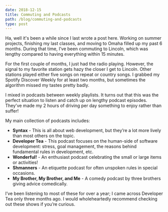 ```yaml
---
date: 2018-12-15
title: Commuting and Podcasts
path: /blog/commuting-and-podcasts
type: post
---
```


Ha, well it's been a while since I last wrote a post here. Working on summer projects, finishing my last classes, and moving to Omaha filled up my past 6 months. During that time, I’ve been commuting to Lincoln, which was lengthy compared to having everything within 15 minutes.

For the first couple of months, I just had the radio playing. However, the signal to my favorite station gets hazy the closer I get to Lincoln. Other stations played either five songs on repeat or country songs. I grabbed my Spotify Discover Weekly for at least two months, but sometimes the algorithm missed my tastes pretty badly.

I mixed in podcasts between weekly playlists. It turns out that this was the perfect situation to listen and catch up on lengthy podcast episodes. They’ve made my 2 hours of driving per day something to enjoy rather than suffer!

My main collection of podcasts includes:

- **Syntax** - This is all about web development, but they’re a lot more lively than most others on the topic.
- **Developer Tea** - This podcast focuses on the human-side of software development: stress, goal management, the reasons behind fundamental rules in development, etc.
- **Wonderful!** - An enthusiast podcast celebrating the small or large items or activities!
- **Shmanners** - An etiquette podcast for often unspoken rules in special occasions.
- **My Brother, My Brother, and Me** - A comedy podcast by three brothers giving advice comedically.

I’ve been listening to most of these for over a year; I came across Developer Tea only three months ago. I would wholeheartedly recommend checking out these shows if you’re curious.
